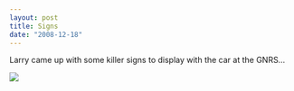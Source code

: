 ```yaml
---
layout: post
title: Signs
date: "2008-12-18"
---
```


Larry came up with some killer signs to display with the car at the GNRS…

![](/images/pop/Kart_Hauler_Blog/38-end_012.jpg)
